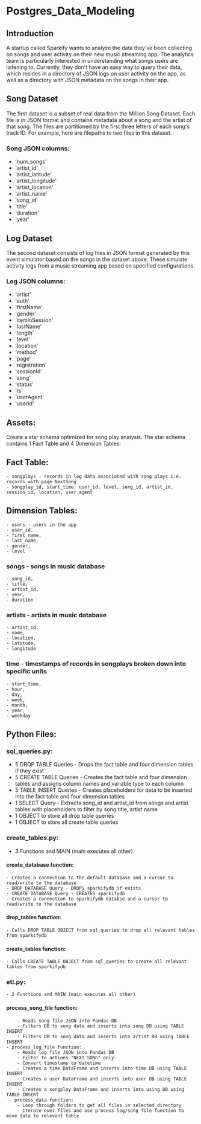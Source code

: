 # Postgres_Data_Modeling

## Introduction
A startup called Sparkify wants to analyze the data they've been collecting on songs and user activity on their new music streaming app. The analytics team is particularly interested in understanding what songs users are listening to. Currently, they don't have an easy way to query their data, which resides in a directory of JSON logs on user activity on the app, as well as a directory with JSON metadata on the songs in their app.

## Song Dataset
The first dataset is a subset of real data from the Million Song Dataset. Each file is in JSON format and contains metadata about a song and the artist of that song. The files are partitioned by the first three letters of each song's track ID. For example, here are filepaths to two files in this dataset.

### Song JSON columns: 
  - 'num_songs' 
  - 'artist_id' 
  - 'artist_latitude' 
  - 'artist_longitude' 
  - 'artist_location' 
  - 'artist_name' 
  - 'song_id' 
  - 'title' 
  - 'duration' 
  - 'year'

## Log Dataset
The second dataset consists of log files in JSON format generated by this event simulator based on the songs in the dataset above. These simulate activity logs from a music streaming app based on specified configurations.

### Log JSON columns: 
  - 'artist' 
  - 'auth' 
  - 'firstName' 
  - 'gender' 
  - 'itemInSession' 
  - 'lastName' 
  - 'length'
  - 'level' 
  - 'location' 
  - 'method' 
  - 'page' 
  - 'registration' 
  - 'sessionId' 
  - 'song' 
  - 'status' 
  - 'ts' 
  - 'userAgent' 
  - 'userId'
                    

## Assets:
Create a star schema optimized for song play analysis. The star schema contains 1 Fact Table and 4 Dimension Tables:

## Fact Table:
    - songplays - records in log data associated with song plays i.e. records with page NextSong
    - songplay_id, start_time, user_id, level, song_id, artist_id, session_id, location, user_agent

## Dimension Tables:
    - users - users in the app
    - user_id, 
    - first_name, 
    - last_name, 
    - gender, 
    - level
    
  ### songs - songs in music database
    - song_id, 
    - title, 
    - artist_id, 
    - year, 
    - duration
    
  ### artists - artists in music database
    - artist_id, 
    - name, 
    - location, 
    - latitude, 
    - longitude
    
  ### time - timestamps of records in songplays broken down into specific units
    - start_time, 
    - hour, 
    - day, 
    - week, 
    - month, 
    - year, 
    - weekday

## Python Files:
  ### sql_queries.py:
  - 5 DROP TABLE Queries - Drops the fact table and four dimension tables if they exist
  - 5 CREATE TABLE Queries - Creates the fact table and four dimension tables and assigns column names and variable type to each column
  - 5 TABLE INSERT Queries - Creates placeholders for data to be inserted into the fact table and four dimension tables
  - 1 SELECT Query - Extracts song_id and artist_id from songs and artist tables with placeholders to filter by song title, artist name
  - 1 OBJECT to store all drop table queries
  - 1 OBJECT to store all create table queries
  
### create_tables.py:
  - 3 Functions and MAIN (main executes all other)
  #### create_database function:
    - Creates a connection to the default database and a cursor to read/write to the database
    - DROP DATABASE Query - DROPS sparkifydb if exists
    - CREATE DATABASE Query - CREATES sparkifydb
    - Creates a connection to sparkifydb databse and a cursor to read/write to the database
  #### drop_tables function:
    - Calls DROP TABLE OBJECT from sql_queries to drop all relevant tables from sparkifydb
  #### create_tables function:
    - Calls CREATE TABLE OBJECT from sql_queries to create all relevant tables from sparkifydb
  
### etl.py:
    - 3 Functions and MAIN (main executes all other)
   #### process_song_file function:
        - Reads song file JSON into Pandas DB
        - Filters DB to song data and inserts into song DB using TABLE INSERT
        - Filters DB to song data and inserts into artist DB using TABLE INSERT
    - process_log_file function:
        - Reads log file JSON into Pandas DB
        - Filter to actions "NEXT SONG" only
        - Convert timestamp to datetime
        - Creates a time DataFrame and inserts into time DB using TABLE INSERT
        - Creates a user DataFrame and inserts into user DB using TABLE INSERT
        - Creates a songplay DataFrame and inserts into using DB using TABLE INSERT
     - process_data function:
        - Loop through folders to get all files in selected directory
        - iterate over files and use process log/song file function to move data to relevant table
